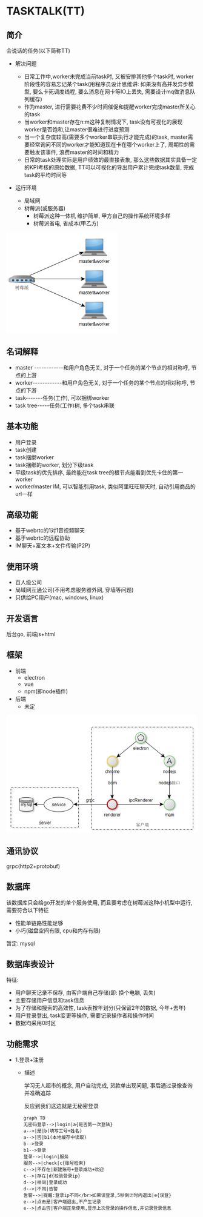 # TASKTALK(TT)

## 简介

会说话的任务(以下简称TT)

* 解决问题

  * 日常工作中,worker未完成当前task时, 又被安排其他多个task时, worker阶段性的容易忘记某个task(用程序员设计思维讲: 如果没有高并发异步模型, 要么卡死调度线程, 要么消息在网卡等IO上丢失, 需要设计mq做消息队列缓存)
  * 作为master, 进行需要花费不少时间催促和提醒worker完成master所关心的task
  * 当worker和master存在n:m这种复制情况下, task没有可视化的展现worker是否饱和,让master很难进行进度预测
  * 当一个复杂度较高(需要多个worker串联执行才能完成)的task, master需要经常询问不同的worker才能知道现在卡在哪个worker上了, 周期性的需要触发该事件, 浪费master的时间和精力
  * 日常的task处理实际是用户绩效的最直接表象, 那么这些数据其实具备一定的KPI考核的原始数据, TT可以可视化的导出用户累计完成task数量, 完成task的平均时间等
* 运行环境
  * 局域网
  * 树莓派(或服务器)  
    * 树莓派这种一体机  维护简单, 甲方自己的操作系统环境多样
    * 树莓派省电, 省成本(甲乙方)
  

![image-20191116160831729](img\image-20191116160831729.png)

## 名词解释

* master ------------和用户角色无关, 对于一个任务的某个节点的相对称呼, 节点的上游
* worker------------和用户角色无关, 对于一个任务的某个节点的相对称呼, 节点的下游
* task-------任务(工作), 可以捆绑worker
* task tree-----任务(工作)树, 多个task串联



## 基本功能

* 用户登录
* task创建
* task捆绑worker
* task捆绑的worker, 划分下级task
* 平级task的优先排序, 最终能在task tree的根节点能看到优先卡住的第一worker
* worker/master IM, 可以智能引用task, 类似阿里旺旺聊天时, 自动引用商品的url一样



## 高级功能

* 基于webrtc的1对1音视频聊天
* 基于webrtc的远程协助
* IM聊天+富文本+文件传输(P2P)



##  使用环境

* 百人级公司
* 局域网互通公司(不用考虑服务器外网, 穿墙等问题)
* 只供给PC用户(mac, windows, linux)



## 开发语言

后台go, 前端js+html



## 框架

* 前端
  * electron
  * vue
  * npm(即node插件)
* 后端
  * 未定



![image-20191117150303581](img\image-20191117150303581.png)



## 通讯协议

grpc(http2+protobuf)



## 数据库

该数据库只会给go开发的单个服务使用, 而且要考虑在树莓派这种小机型中运行, 需要符合以下特征

* 性能单链路性能足够
* 小巧(磁盘空间有限, cpu和内存有限)

暂定: mysql



## 数据库表设计

特征:

* 用户聊天记录不保存, 由客户端自己存储(即: 换个电脑, 丢失)
* 主要存储用户信息和task信息
* 为了存储和搜索的高效性, task表按年划分(只保留2年的数据, 今年+去年)
* 用户登录登出, task变更等操作, 需要记录操作者和操作时间
* 数据均采用0时区



## 功能需求

* 1.登录+注册

  * 描述

    学习无人超市的概念, 用户自动完成, 货款单出现问题, 事后通过录像查询并准确追踪

    反应到我们这边就是无秘密登录

   ```mermaid
      graph TD
      无密码登录-->|login|a{是否第一次登陆}
      a-->|是|b(填写工号+姓名)
      a-->|否|b1(本地缓存中读取)
      b-->登录
      b1-->登录
      登录-->|login|服务
      服务-->|check|c{账号检索}
      c-->|不存在|新建账号+登录成功+欢迎
      c-->|存在|d{校验登录ip}
      d-->|相同|登录成功
      d-->|不同|告警
      告警-->|提醒:登录ip不同</br>如果误登录,5秒倒计时内退出|e{误登}
      e-->|点击是|客户端退出,不产生记录
      e-->|点击否|客户端正常使用,显示上次登录的操作信息,并记录登录信息
   ```